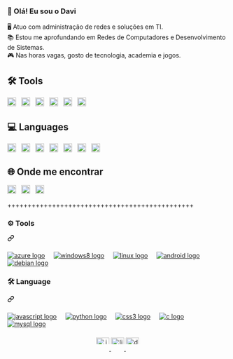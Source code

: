 ### 👋 Olá! Eu sou o Davi

🖥️ Atuo com administração de redes e soluções em TI.  
📚 Estou me aprofundando em Redes de Computadores e Desenvolvimento de Sistemas.  
🎮 Nas horas vagas, gosto de tecnologia, academia e jogos.


## 🛠️ Tools





<span style="display:inline-block; margin-right:8px;"><img src="https://cdn.jsdelivr.net/gh/devicons/devicon/icons/azure/azure-original.svg" width="20"/></span>
<span style="display:inline-block; margin-right:8px;"><img src="https://cdn.jsdelivr.net/gh/devicons/devicon/icons/windows8/windows8-original.svg" width="20"/></span>
<span style="display:inline-block; margin-right:8px;"><img src="https://cdn.jsdelivr.net/gh/devicons/devicon/icons/linux/linux-original.svg" width="20"/></span>
<span style="display:inline-block; margin-right:8px;"><img src="https://cdn.jsdelivr.net/gh/devicons/devicon/icons/android/android-original.svg" width="20"/></span>
<span style="display:inline-block; margin-right:8px;"><img src="https://cdn.jsdelivr.net/gh/devicons/devicon/icons/debian/debian-original.svg" width="20"/></span>
<span style="display:inline-block; margin-right:8px;"><img src="https://cdn.jsdelivr.net/gh/devicons/devicon/icons/vscode/vscode-original.svg" width="20"/></span>

## 💻 Languages

<span style="display:inline-block; margin-right:8px;"><img src="https://cdn.jsdelivr.net/gh/devicons/devicon/icons/javascript/javascript-original.svg" width="20"/></span>
<span style="display:inline-block; margin-right:8px;"><img src="https://cdn.jsdelivr.net/gh/devicons/devicon/icons/python/python-original.svg" width="20"/></span>
<span style="display:inline-block; margin-right:8px;"><img src="https://cdn.jsdelivr.net/gh/devicons/devicon/icons/css3/css3-original.svg" width="20"/></span>
<span style="display:inline-block; margin-right:8px;"><img src="https://cdn.jsdelivr.net/gh/devicons/devicon/icons/c/c-original.svg" width="20"/></span>
<span style="display:inline-block; margin-right:8px;"><img src="https://cdn.jsdelivr.net/gh/devicons/devicon/icons/html5/html5-original.svg" width="20"/></span>
<span style="display:inline-block; margin-right:8px;"><img src="https://cdn.jsdelivr.net/gh/devicons/devicon/icons/java/java-original.svg" width="20"/></span>
<span style="display:inline-block; margin-right:8px;"><img src="https://cdn.jsdelivr.net/gh/devicons/devicon/icons/mysql/mysql-original.svg" width="20"/></span>

## 🌐 Onde me encontrar

<a href="https://www.instagram.com/seuusuario" target="_blank" rel="noopener noreferrer" style="display:inline-block; margin-right:8px;">
  <img src="https://cdn.jsdelivr.net/gh/devicons/devicon/icons/instagram/instagram-original.svg" width="20"/>
</a>
<a href="https://www.linkedin.com/in/seuusuario" target="_blank" rel="noopener noreferrer" style="display:inline-block; margin-right:8px;">
  <img src="https://cdn.jsdelivr.net/gh/devicons/devicon/icons/linkedin/linkedin-original.svg" width="20"/>
</a>
<a href="https://discord.com/users/seuusuario" target="_blank" rel="noopener noreferrer" style="display:inline-block; margin-right:8px;">
  <img src="https://cdn.jsdelivr.net/gh/devicons/devicon/icons/discordjs/discordjs-original.svg" width="20"/>
</a>

++++++++++++++++++++++++++++++++++++++++++++++

<div class="markdown-heading" dir="auto"><h3 align="left" class="heading-element" dir="auto">⚙️ Tools</h3><a id="user-content-️-tools" class="anchor" aria-label="Permalink: ⚙️ Tools" href="#️-tools"><svg class="octicon octicon-link" viewBox="0 0 16 16" version="1.1" width="16" height="16" aria-hidden="true"><path d="m7.775 3.275 1.25-1.25a3.5 3.5 0 1 1 4.95 4.95l-2.5 2.5a3.5 3.5 0 0 1-4.95 0 .751.751 0 0 1 .018-1.042.751.751 0 0 1 1.042-.018 1.998 1.998 0 0 0 2.83 0l2.5-2.5a2.002 2.002 0 0 0-2.83-2.83l-1.25 1.25a.751.751 0 0 1-1.042-.018.751.751 0 0 1-.018-1.042Zm-4.69 9.64a1.998 1.998 0 0 0 2.83 0l1.25-1.25a.751.751 0 0 1 1.042.018.751.751 0 0 1 .018 1.042l-1.25 1.25a3.5 3.5 0 1 1-4.95-4.95l2.5-2.5a3.5 3.5 0 0 1 4.95 0 .751.751 0 0 1-.018 1.042.751.751 0 0 1-1.042.018 1.998 1.998 0 0 0-2.83 0l-2.5 2.5a1.998 1.998 0 0 0 0 2.83Z"></path></svg></a></div>

<h3 dir="auto"></h3>

<div align="left" dir="auto">
  <a target="_blank" rel="noopener noreferrer nofollow" href="https://camo.githubusercontent.com/7010699f8506fb41b54dd0af1a7ce52292834158a4813d611e6fd0ba5d827323/68747470733a2f2f63646e2e6a7364656c6976722e6e65742f67682f64657669636f6e732f64657669636f6e2f69636f6e732f617a7572652f617a7572652d6f726967696e616c2e737667"><img src="https://camo.githubusercontent.com/7010699f8506fb41b54dd0af1a7ce52292834158a4813d611e6fd0ba5d827323/68747470733a2f2f63646e2e6a7364656c6976722e6e65742f67682f64657669636f6e732f64657669636f6e2f69636f6e732f617a7572652f617a7572652d6f726967696e616c2e737667" height="25" alt="azure logo" data-canonical-src="https://cdn.jsdelivr.net/gh/devicons/devicon/icons/azure/azure-original.svg" style="max-width: 100%; height: auto; max-height: 25px;"></a>
  <a target="_blank" rel="noopener noreferrer" href=""><img width="12" style="max-width: 100%;"></a>
  <a target="_blank" rel="noopener noreferrer nofollow" href="https://camo.githubusercontent.com/00b43e96e45231a05c92a71df4db676f1fe1370f6bee5528eac8b3fc1fc2f8de/68747470733a2f2f63646e2e6a7364656c6976722e6e65742f67682f64657669636f6e732f64657669636f6e2f69636f6e732f77696e646f7773382f77696e646f7773382d6f726967696e616c2e737667"><img src="https://camo.githubusercontent.com/00b43e96e45231a05c92a71df4db676f1fe1370f6bee5528eac8b3fc1fc2f8de/68747470733a2f2f63646e2e6a7364656c6976722e6e65742f67682f64657669636f6e732f64657669636f6e2f69636f6e732f77696e646f7773382f77696e646f7773382d6f726967696e616c2e737667" height="25" alt="windows8 logo" data-canonical-src="https://cdn.jsdelivr.net/gh/devicons/devicon/icons/windows8/windows8-original.svg" style="max-width: 100%; height: auto; max-height: 25px;"></a>
  <a target="_blank" rel="noopener noreferrer" href=""><img width="12" style="max-width: 100%;"></a>
  <a target="_blank" rel="noopener noreferrer nofollow" href="https://camo.githubusercontent.com/f91287c9aac55623bc37ceb651ac35b7efb56e422019a3bb59328328a09edf9f/68747470733a2f2f63646e2e6a7364656c6976722e6e65742f67682f64657669636f6e732f64657669636f6e2f69636f6e732f6c696e75782f6c696e75782d6f726967696e616c2e737667"><img src="https://camo.githubusercontent.com/f91287c9aac55623bc37ceb651ac35b7efb56e422019a3bb59328328a09edf9f/68747470733a2f2f63646e2e6a7364656c6976722e6e65742f67682f64657669636f6e732f64657669636f6e2f69636f6e732f6c696e75782f6c696e75782d6f726967696e616c2e737667" height="25" alt="linux logo" data-canonical-src="https://cdn.jsdelivr.net/gh/devicons/devicon/icons/linux/linux-original.svg" style="max-width: 100%; height: auto; max-height: 25px;"></a>
  <a target="_blank" rel="noopener noreferrer" href=""><img width="12" style="max-width: 100%;"></a>
  <a target="_blank" rel="noopener noreferrer nofollow" href="https://camo.githubusercontent.com/bcd79d3f3aab510b04f448c5a55bf0b2a27ccb144877bcf5ab2977bfbc4e14da/68747470733a2f2f63646e2e6a7364656c6976722e6e65742f67682f64657669636f6e732f64657669636f6e2f69636f6e732f616e64726f69642f616e64726f69642d6f726967696e616c2e737667"><img src="https://camo.githubusercontent.com/bcd79d3f3aab510b04f448c5a55bf0b2a27ccb144877bcf5ab2977bfbc4e14da/68747470733a2f2f63646e2e6a7364656c6976722e6e65742f67682f64657669636f6e732f64657669636f6e2f69636f6e732f616e64726f69642f616e64726f69642d6f726967696e616c2e737667" height="25" alt="android logo" data-canonical-src="https://cdn.jsdelivr.net/gh/devicons/devicon/icons/android/android-original.svg" style="max-width: 100%; height: auto; max-height: 25px;"></a>
  <a target="_blank" rel="noopener noreferrer" href=""><img width="12" style="max-width: 100%;"></a>
  <a target="_blank" rel="noopener noreferrer nofollow" href="https://camo.githubusercontent.com/d2e83fb174ad9242ca4a11497f94d77de84484f129cb26b89638e0e0113e7d19/68747470733a2f2f63646e2e6a7364656c6976722e6e65742f67682f64657669636f6e732f64657669636f6e2f69636f6e732f64656269616e2f64656269616e2d6f726967696e616c2e737667"><img src="https://camo.githubusercontent.com/d2e83fb174ad9242ca4a11497f94d77de84484f129cb26b89638e0e0113e7d19/68747470733a2f2f63646e2e6a7364656c6976722e6e65742f67682f64657669636f6e732f64657669636f6e2f69636f6e732f64656269616e2f64656269616e2d6f726967696e616c2e737667" height="25" alt="debian logo" data-canonical-src="https://cdn.jsdelivr.net/gh/devicons/devicon/icons/debian/debian-original.svg" style="max-width: 100%; height: auto; max-height: 25px;"></a>
</div>

<h3 dir="auto"></h3>

<div class="markdown-heading" dir="auto"><h3 align="left" class="heading-element" dir="auto">🛠 Language</h3><a id="user-content--language" class="anchor" aria-label="Permalink: 🛠 Language" href="#-language"><svg class="octicon octicon-link" viewBox="0 0 16 16" version="1.1" width="16" height="16" aria-hidden="true"><path d="m7.775 3.275 1.25-1.25a3.5 3.5 0 1 1 4.95 4.95l-2.5 2.5a3.5 3.5 0 0 1-4.95 0 .751.751 0 0 1 .018-1.042.751.751 0 0 1 1.042-.018 1.998 1.998 0 0 0 2.83 0l2.5-2.5a2.002 2.002 0 0 0-2.83-2.83l-1.25 1.25a.751.751 0 0 1-1.042-.018.751.751 0 0 1-.018-1.042Zm-4.69 9.64a1.998 1.998 0 0 0 2.83 0l1.25-1.25a.751.751 0 0 1 1.042.018.751.751 0 0 1 .018 1.042l-1.25 1.25a3.5 3.5 0 1 1-4.95-4.95l2.5-2.5a3.5 3.5 0 0 1 4.95 0 .751.751 0 0 1-.018 1.042.751.751 0 0 1-1.042.018 1.998 1.998 0 0 0-2.83 0l-2.5 2.5a1.998 1.998 0 0 0 0 2.83Z"></path></svg></a></div>

<h3 dir="auto"></h3>

<div align="left" dir="auto">
  <a target="_blank" rel="noopener noreferrer nofollow" href="https://camo.githubusercontent.com/426c1121b29abc64a6b1af1e3aa3091abb38e39c87054720b765af1425c74e7f/68747470733a2f2f63646e2e6a7364656c6976722e6e65742f67682f64657669636f6e732f64657669636f6e2f69636f6e732f6a6176617363726970742f6a6176617363726970742d6f726967696e616c2e737667"><img src="https://camo.githubusercontent.com/426c1121b29abc64a6b1af1e3aa3091abb38e39c87054720b765af1425c74e7f/68747470733a2f2f63646e2e6a7364656c6976722e6e65742f67682f64657669636f6e732f64657669636f6e2f69636f6e732f6a6176617363726970742f6a6176617363726970742d6f726967696e616c2e737667" height="25" alt="javascript logo" data-canonical-src="https://cdn.jsdelivr.net/gh/devicons/devicon/icons/javascript/javascript-original.svg" style="max-width: 100%; height: auto; max-height: 25px;"></a>
  <a target="_blank" rel="noopener noreferrer" href=""><img width="12" style="max-width: 100%;"></a>
  <a target="_blank" rel="noopener noreferrer nofollow" href="https://camo.githubusercontent.com/d1652ce9d9e41d898ea03bd8772e8accb903947dc6bba2a410d76462f7d63d1b/68747470733a2f2f63646e2e6a7364656c6976722e6e65742f67682f64657669636f6e732f64657669636f6e2f69636f6e732f707974686f6e2f707974686f6e2d6f726967696e616c2e737667"><img src="https://camo.githubusercontent.com/d1652ce9d9e41d898ea03bd8772e8accb903947dc6bba2a410d76462f7d63d1b/68747470733a2f2f63646e2e6a7364656c6976722e6e65742f67682f64657669636f6e732f64657669636f6e2f69636f6e732f707974686f6e2f707974686f6e2d6f726967696e616c2e737667" height="25" alt="python logo" data-canonical-src="https://cdn.jsdelivr.net/gh/devicons/devicon/icons/python/python-original.svg" style="max-width: 100%; height: auto; max-height: 25px;"></a>
  <a target="_blank" rel="noopener noreferrer" href=""><img width="12" style="max-width: 100%;"></a>
  <a target="_blank" rel="noopener noreferrer nofollow" href="https://camo.githubusercontent.com/5e818322045ad81175afd5a949e97dbd5e30b1cd32a52281ab7daff79804d85e/68747470733a2f2f63646e2e73696d706c6569636f6e732e6f72672f637373332f313537324236"><img src="https://camo.githubusercontent.com/5e818322045ad81175afd5a949e97dbd5e30b1cd32a52281ab7daff79804d85e/68747470733a2f2f63646e2e73696d706c6569636f6e732e6f72672f637373332f313537324236" height="25" alt="css3 logo" data-canonical-src="https://cdn.simpleicons.org/css3/1572B6" style="max-width: 100%; height: auto; max-height: 25px;"></a>
  <a target="_blank" rel="noopener noreferrer" href=""><img width="12" style="max-width: 100%;"></a>
  <a target="_blank" rel="noopener noreferrer nofollow" href="https://camo.githubusercontent.com/34a110ef06e3aeed9a1de60ce8099b45eedc5580e1f49cc490c1b28c896b264e/68747470733a2f2f63646e2e6a7364656c6976722e6e65742f67682f64657669636f6e732f64657669636f6e2f69636f6e732f632f632d6f726967696e616c2e737667"><img src="https://camo.githubusercontent.com/34a110ef06e3aeed9a1de60ce8099b45eedc5580e1f49cc490c1b28c896b264e/68747470733a2f2f63646e2e6a7364656c6976722e6e65742f67682f64657669636f6e732f64657669636f6e2f69636f6e732f632f632d6f726967696e616c2e737667" height="25" alt="c logo" data-canonical-src="https://cdn.jsdelivr.net/gh/devicons/devicon/icons/c/c-original.svg" style="max-width: 100%; height: auto; max-height: 25px;"></a>
  <a target="_blank" rel="noopener noreferrer" href=""><img width="12" style="max-width: 100%;"></a>
  <a target="_blank" rel="noopener noreferrer nofollow" href="https://camo.githubusercontent.com/8b690f4dff81513c7425f3b8f6e66b34a1dea43e22562037eeb5449d18571c89/68747470733a2f2f63646e2e6a7364656c6976722e6e65742f67682f64657669636f6e732f64657669636f6e2f69636f6e732f6d7973716c2f6d7973716c2d6f726967696e616c2e737667"><img src="https://camo.githubusercontent.com/8b690f4dff81513c7425f3b8f6e66b34a1dea43e22562037eeb5449d18571c89/68747470733a2f2f63646e2e6a7364656c6976722e6e65742f67682f64657669636f6e732f64657669636f6e2f69636f6e732f6d7973716c2f6d7973716c2d6f726967696e616c2e737667" height="25" alt="mysql logo" data-canonical-src="https://cdn.jsdelivr.net/gh/devicons/devicon/icons/mysql/mysql-original.svg" style="max-width: 100%; height: auto; max-height: 25px;"></a>
</div>

<h3 dir="auto"></h3>

<div align="center" dir="auto">
  <a href="https://www.instagram.com/felipeyw/" rel="nofollow">
    <img src="https://raw.githubusercontent.com/maurodesouza/profile-readme-generator/master/src/assets/icons/social/instagram/default.svg" width="30" height="15" alt="instagram logo" style="max-width: 100%; height: auto; max-height: 15px;">
  </a>
  <a href="https://www.linkedin.com/in/felipepetronio/" rel="nofollow">
    <img src="https://raw.githubusercontent.com/maurodesouza/profile-readme-generator/master/src/assets/icons/social/linkedin/default.svg" width="30" height="15" alt="linkedin logo" style="max-width: 100%; height: auto; max-height: 15px;">
  </a>
  <a href="https://discord.gg/ZwjAErGWGH" rel="nofollow">
    <img src="https://raw.githubusercontent.com/maurodesouza/profile-readme-generator/master/src/assets/icons/social/discord/default.svg" width="30" height="15" alt="discord logo" style="max-width: 100%; height: auto; max-height: 15px;">
  </a>
</div>


